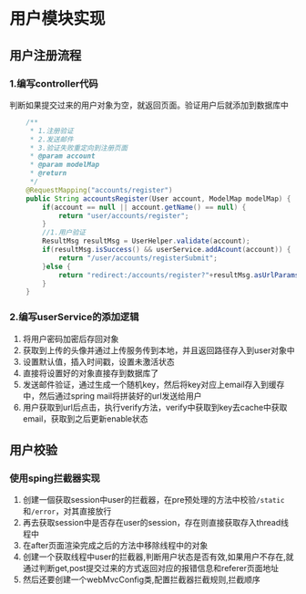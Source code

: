 # 用户模块实现

## 用户注册流程

### 1.编写controller代码

判断如果提交过来的用户对象为空，就返回页面。验证用户后就添加到数据库中
```java
	/**
	 * 1.注册验证
	 * 2.发送邮件
	 * 3.验证失败重定向到注册页面
	 * @param account
	 * @param modelMap
	 * @return
	 */
	@RequestMapping("accounts/register")
	public String accountsRegister(User account, ModelMap modelMap) {
		if(account == null || account.getName() == null) {
			return "user/accounts/register";
		}
		//1.用户验证
		ResultMsg resultMsg = UserHelper.validate(account);
		if(resultMsg.isSuccess() && userService.addAcount(account)) {
			return "/user/accounts/registerSubmit";
		}else {
			return "redirect:/accounts/register?"+resultMsg.asUrlParams();
		}
	}
```

### 2.编写userService的添加逻辑
1. 将用户密码加密后存回对象
2. 获取到上传的头像并通过上传服务传到本地，并且返回路径存入到user对象中
3. 设置默认值，插入时间戳，设置未激活状态
4. 直接将设置好的对象直接存到数据库了
5. 发送邮件验证，通过生成一个随机key，然后将key对应上email存入到缓存中，然后通过spring mail将拼装好的url发送给用户
6. 用户获取到url后点击，执行verify方法，verify中获取到key去cache中获取email，获取到之后更新enable状态


## 用户校验

### 使用sping拦截器实现
1. 创建一個获取session中user的拦截器，在pre预处理的方法中校验`/static`和`/error`，对其直接放行
2. 再去获取session中是否存在user的session，存在则直接获取存入thread线程中
3. 在after页面渲染完成之后的方法中移除线程中的对象
4. 创建一个获取线程中user的拦截器,判断用户状态是否有效,如果用户不存在,就通过判断get,post提交过来的方式返回对应的报错信息和referer页面地址
5. 然后还要创建一个webMvcConfig类,配置拦截器拦截规则,拦截顺序